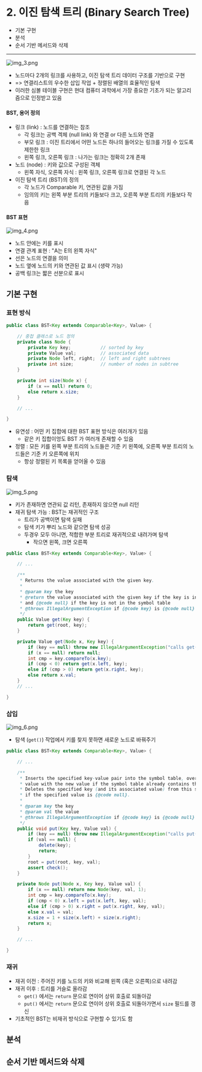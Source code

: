 # 2. 이진 탐색 트리 (Binary Search Tree)

- 기본 구현
- 분석
- 순서 기반 메서드와 삭제

---

![img_3.png](img_3.png)

- 노드마다 2개의 링크를 사용하고, 이진 탐색 트리 데이터 구조를 기반으로 구현
- => 연결리스트의 우수한 삽입 작업 + 정렬된 배열의 효율적인 탐색
- 이러한 심볼 테이블 구현은 현대 컴퓨터 과학에서 가장 중요한 기초가 되는 알고리즘으로 인정받고 있음

#### BST, 용어 정의

- 링크 (link) : 노드를 연결하는 참조
    - 각 링크는 공백 겍체 (null link) 와 연결 or 다른 노드와 연결
    - 부모 링크 : 이진 트리에서 어떤 노드든 하나의 들어오는 링크를 가질 수 있도록 제한한 링크
    - 왼쪽 링크, 오른쪽 링크 : 나가는 링크는 정확히 2개 존재
- 노드 (node) : 키와 값으로 구성된 객체
    - 왼쪽 자식, 오른쪽 자식 : 왼쪽 링크, 오른쪽 링크로 연결된 각 노드
- 이진 탐색 트리 (BST)의 정의
    - 각 노드가 Comparable 키, 연관된 값을 가짐
    - 임의의 키는 왼쪽 부분 트리의 키들보다 크고, 오른쪽 부분 트리의 키들보다 작음

#### BST 표현

![img_4.png](img_4.png)

- 노드 안에는 키를 표시
- 연결 관계 표현 : "A는 E의 왼쪽 자식"
- 선은 노드의 연결을 의미
- 노드 옆에 노드의 키와 연관된 값 표시 (생략 가능)
- 공백 링크는 짧은 선분으로 표시

## 기본 구현

### 표현 방식

```java
public class BST<Key extends Comparable<Key>, Value> {

    // 중첩 클래스로 노드 정의
    private class Node {
        private Key key;           // sorted by key
        private Value val;         // associated data
        private Node left, right;  // left and right subtrees
        private int size;          // number of nodes in subtree
    }

    private int size(Node x) {
        if (x == null) return 0;
        else return x.size;
    }

    // ...

}
```

- 유연성 : 어떤 키 집합에 대한 BST 표현 방식은 여러개가 있음
    - 같은 키 집합이엉도 BST 가 여러개 존재할 수 있음
- 정렬 : 모든 키를 왼쪽 부분 트리의 노드들은 기준 키 왼쪽에, 오른쪽 부분 트리의 노드들은 기준 키 오른쪽에 위치
    - 항상 정렬된 키 목록을 얻어올 수 있음

### 탐색

![img_5.png](img_5.png)

- 키가 존재하면 연관되 값 리턴, 존재하지 않으면 null 리턴
- 재귀 탐색 가능 : BST는 재귀적인 구조
    - 트리가 공백이면 탐색 실패
    - 탐색 키가 뿌리 노드와 같으면 탐색 성공
    - 두경우 모두 아니면, 적합한 부분 트리로 재귀적으로 내려가며 탐색
        - 작으면 왼쪽, 크면 오른쪽

```java
public class BST<Key extends Comparable<Key>, Value> {

    // ...

    /**
     * Returns the value associated with the given key.
     *
     * @param key the key
     * @return the value associated with the given key if the key is in the symbol table
     * and {@code null} if the key is not in the symbol table
     * @throws IllegalArgumentException if {@code key} is {@code null}
     */
    public Value get(Key key) {
        return get(root, key);
    }

    private Value get(Node x, Key key) {
        if (key == null) throw new IllegalArgumentException("calls get() with a null key");
        if (x == null) return null;
        int cmp = key.compareTo(x.key);
        if (cmp < 0) return get(x.left, key);
        else if (cmp > 0) return get(x.right, key);
        else return x.val;
    }
    // ...

}
```

### 삽입

![img_6.png](img_6.png)

- 탐색 (`get()`) 작업에서 키를 찾지 못하면 새로운 노드로 바꿔주기

```java
public class BST<Key extends Comparable<Key>, Value> {

    // ...

    /**
     * Inserts the specified key-value pair into the symbol table, overwriting the old
     * value with the new value if the symbol table already contains the specified key.
     * Deletes the specified key (and its associated value) from this symbol table
     * if the specified value is {@code null}.
     *
     * @param key the key
     * @param val the value
     * @throws IllegalArgumentException if {@code key} is {@code null}
     */
    public void put(Key key, Value val) {
        if (key == null) throw new IllegalArgumentException("calls put() with a null key");
        if (val == null) {
            delete(key);
            return;
        }
        root = put(root, key, val);
        assert check();
    }

    private Node put(Node x, Key key, Value val) {
        if (x == null) return new Node(key, val, 1);
        int cmp = key.compareTo(x.key);
        if (cmp < 0) x.left = put(x.left, key, val);
        else if (cmp > 0) x.right = put(x.right, key, val);
        else x.val = val;
        x.size = 1 + size(x.left) + size(x.right);
        return x;
    }

    // ...

}
```

### 재귀

- 재귀 이전 : 주어진 키를 노드의 키와 비교해 왼쪽 (혹은 오른쪽)으로 내려감
- 재귀 이후 : 트리를 거슬로 올라감
    - `get()` 에서는 `return` 문으로 연이어 상위 호출로 되돌아감
    - `put()` 에서는 `return` 문으로 연이어 상위 호출로 되돌아가면서 `size` 필드를 갱신
- 기초적인 BST는 비재귀 방식으로 구현할 수 있기도 함

## 분석

## 순서 기반 메서드와 삭제